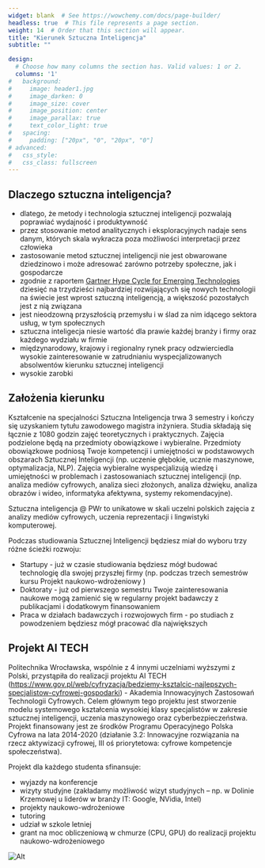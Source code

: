 ```yaml
---
widget: blank  # See https://wowchemy.com/docs/page-builder/
headless: true  # This file represents a page section.
weight: 14  # Order that this section will appear.
title: "Kierunek Sztuczna Inteligencja"
subtitle: ""

design:
  # Choose how many columns the section has. Valid values: 1 or 2.
  columns: '1'
#   background: 
#     image: header1.jpg
#     image_darken: 0
#     image_size: cover
#     image_position: center
#     image_parallax: true
#     text_color_light: true
#   spacing:
#     padding: ["20px", "0", "20px", "0"]
# advanced:
#   css_style:
#   css_class: fullscreen
---
```


## Dlaczego sztuczna inteligencja?

- dlatego, że metody i technologia sztucznej inteligencji pozwalają poprawiać wydajność i produktywność 
- przez stosowanie metod analitycznych i eksploracyjnych nadaje sens danym, których skala wykracza poza możliwości interpretacji przez człowieka
- zastosowanie metod sztucznej inteligencji nie jest obwarowane dziedzinowo i może adresować zarówno potrzeby społeczne, jak i gospodarcze
- zgodnie z raportem [Gartner Hype Cycle for Emerging Technologies](https://www.gartner.com/smarterwithgartner/5-trends-drive-the-gartner-hype-cycle-for-emerging-technologies-2020/) dziesięć na trzydzieści najbardziej rozwijających się nowych technologii na świecie jest wprost sztuczną inteligencją, a większość pozostałych jest z nią związana
- jest nieodzowną przyszłością przemysłu i w ślad za nim idącego sektora usług, w tym społecznych 
- sztuczna inteligecja niesie wartość dla prawie każdej branży i firmy oraz każdego wydziału w firmie 
- międzynarodowy, krajowy i regionalny rynek pracy odzwierciedla wysokie zainteresowanie w zatrudnianiu wyspecjalizowanych absolwentów kierunku sztucznej inteligencji
- wysokie zarobki


## Założenia kierunku

Kształcenie na specjalności Sztuczna Inteligencja trwa 3 semestry i kończy się uzyskaniem tytułu zawodowego magistra inżyniera. Studia składają się łącznie z 1080 godzin zajęć teoretycznych i praktycznych. Zajęcia podzielone będą na przedmioty obowiązkowe i wybieralne. Przedmioty obowiązkowe podniosą Twoje kompetencji i umiejętności w podstawowych obszarach Sztucznej Inteligencji (np. uczenie głębokie, ucznie maszynowe, optymalizacja, NLP). Zajęcia wybieralne wyspecjalizują wiedzę i umiejętności w problemach i zastosowaniach sztucznej inteligencji (np. analiza mediów cyfrowych, analiza sieci złożonych, analiza dźwięku, analiza obrazów i wideo, informatyka afektywna, systemy rekomendacyjne).

Sztuczna inteligencja @ PWr to unikatowe w skali uczelni polskich zajęcia z analizy mediów cyfrowych, uczenia reprezentacji i lingwistyki komputerowej. 

Podczas studiowania Sztucznej Inteligencji będziesz miał do wyboru trzy różne ścieżki rozwoju:
- Startupy - już w czasie studiowania będziesz mógł budować technologię dla swojej przyszłej firmy (np. podczas trzech semestrów kursu Projekt naukowo-wdrożeniowy )
- Doktoraty - już od pierwszego semestru Twoje zainteresowania naukowe mogą zamienić się w regularny projekt badawczy z publikacjami i dodatkowym finansowaniem 
- Praca w działach badawczych i rozwojowych firm - po studiach z powodzeniem będziesz mógł pracować dla największych


## Projekt AI TECH

Politechnika Wrocławska, wspólnie z 4 innymi uczelniami wyższymi z Polski, przystąpiła do realizacji projektu AI TECH (https://www.gov.pl/web/cyfryzacja/bedziemy-ksztalcic-najlepszych-specjalistow-cyfrowej-gospodarki) - Akademia Innowacyjnych Zastosowań Technologii Cyfrowych.
Celem głównym tego projektu jest stworzenie modelu systemowego kształcenia wysokiej klasy specjalistów w zakresie sztucznej inteligencji, uczenia maszynowego oraz cyberbezpieczeństwa. 
Projekt finansowany jest ze środków Programu Operacyjnego Polska Cyfrowa na lata 2014-2020 (działanie 3.2: Innowacyjne rozwiązania na rzecz aktywizacji cyfrowej, III oś priorytetowa: cyfrowe kompetencje społeczeństwa).

Projekt dla każdego studenta sfinansuje:
- wyjazdy na konferencje
- wizyty studyjne (zakładamy możliwość wizyt studyjnych – np. w Dolinie Krzemowej u liderów w branży IT: Google, NVidia, Intel)
- projekty naukowo-wdrożeniowe
- tutoring
- udział w szkole letniej
- grant na moc obliczeniową w chmurze (CPU, GPU) do realizacji projektu naukowo-wdrożeniowego 

![Alt](AITECH_logo.jpg "AITECH_logo")